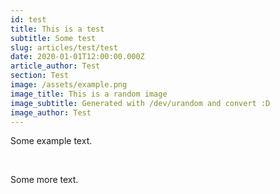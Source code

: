 ```yaml
---
id: test
title: This is a test
subtitle: Some test
slug: articles/test/test
date: 2020-01-01T12:00:00.000Z
article_author: Test
section: Test
image: /assets/example.png
image_title: This is a random image
image_subtitle: Generated with /dev/urandom and convert :D
image_author: Test
---
```


Some example text.

<br />

Some more text.
